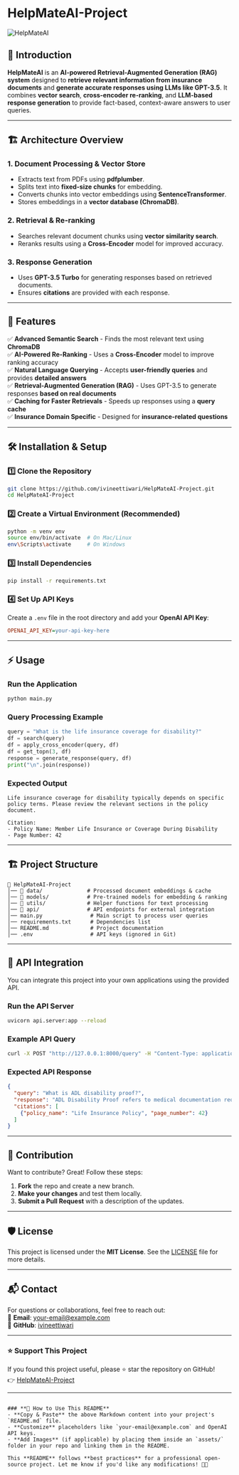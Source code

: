# HelpMateAI-Project

![HelpMateAI](https://github.com/ivineettiwari/HelpMateAI-Project/raw/main/assets/banner.png)  

## 🚀 Introduction  

**HelpMateAI** is an **AI-powered Retrieval-Augmented Generation (RAG) system** designed to **retrieve relevant information from insurance documents** and **generate accurate responses using LLMs like GPT-3.5**. It combines **vector search**, **cross-encoder re-ranking**, and **LLM-based response generation** to provide fact-based, context-aware answers to user queries.  

---

## 🏗️ Architecture Overview  

### **1. Document Processing & Vector Store**
- Extracts text from PDFs using **pdfplumber**.
- Splits text into **fixed-size chunks** for embedding.
- Converts chunks into vector embeddings using **SentenceTransformer**.
- Stores embeddings in a **vector database (ChromaDB)**.

### **2. Retrieval & Re-ranking**
- Searches relevant document chunks using **vector similarity search**.
- Reranks results using a **Cross-Encoder** model for improved accuracy.

### **3. Response Generation**
- Uses **GPT-3.5 Turbo** for generating responses based on retrieved documents.
- Ensures **citations** are provided with each response.

---

## 📌 Features  

✅ **Advanced Semantic Search** - Finds the most relevant text using **ChromaDB**  
✅ **AI-Powered Re-Ranking** - Uses a **Cross-Encoder** model to improve ranking accuracy  
✅ **Natural Language Querying** - Accepts **user-friendly queries** and provides **detailed answers**  
✅ **Retrieval-Augmented Generation (RAG)** - Uses GPT-3.5 to generate responses **based on real documents**  
✅ **Caching for Faster Retrievals** - Speeds up responses using a **query cache**  
✅ **Insurance Domain Specific** - Designed for **insurance-related questions**  

---

## 🛠️ Installation & Setup  

### **1️⃣ Clone the Repository**
```bash
git clone https://github.com/ivineettiwari/HelpMateAI-Project.git
cd HelpMateAI-Project
```

### **2️⃣ Create a Virtual Environment (Recommended)**
```bash
python -m venv env
source env/bin/activate  # On Mac/Linux
env\Scripts\activate     # On Windows
```

### **3️⃣ Install Dependencies**
```bash
pip install -r requirements.txt
```

### **4️⃣ Set Up API Keys**
Create a `.env` file in the root directory and add your **OpenAI API Key**:  
```ini
OPENAI_API_KEY=your-api-key-here
```

---

## ⚡ Usage  

### **Run the Application**
```bash
python main.py
```

### **Query Processing Example**
```python
query = "What is the life insurance coverage for disability?"
df = search(query)
df = apply_cross_encoder(query, df)
df = get_topn(3, df)
response = generate_response(query, df)
print("\n".join(response))
```

### **Expected Output**
```
Life insurance coverage for disability typically depends on specific policy terms. Please review the relevant sections in the policy document.

Citation:
- Policy Name: Member Life Insurance or Coverage During Disability
- Page Number: 42
```

---

## 🏗️ Project Structure  

```
📂 HelpMateAI-Project
│── 📂 data/              # Processed document embeddings & cache
│── 📂 models/            # Pre-trained models for embedding & ranking
│── 📂 utils/             # Helper functions for text processing
│── 📂 api/               # API endpoints for external integration
│── main.py               # Main script to process user queries
│── requirements.txt      # Dependencies list
│── README.md             # Project documentation
│── .env                  # API keys (ignored in Git)
```

---

## 🚀 API Integration  

You can integrate this project into your own applications using the provided API.

### **Run the API Server**
```bash
uvicorn api.server:app --reload
```

### **Example API Query**
```bash
curl -X POST "http://127.0.0.1:8000/query" -H "Content-Type: application/json" -d '{"query": "What is ADL disability proof?"}'
```

### **Expected API Response**
```json
{
  "query": "What is ADL disability proof?",
  "response": "ADL Disability Proof refers to medical documentation required to certify...",
  "citations": [
    {"policy_name": "Life Insurance Policy", "page_number": 42}
  ]
}
```

---

## 🤝 Contribution  

Want to contribute? Great! Follow these steps:  

1. **Fork** the repo and create a new branch.  
2. **Make your changes** and test them locally.  
3. **Submit a Pull Request** with a description of the updates.  

---

## 🛡️ License  

This project is licensed under the **MIT License**. See the [LICENSE](LICENSE) file for more details.  

---

## 📬 Contact  

For questions or collaborations, feel free to reach out:  
📧 **Email**: [your-email@example.com](mailto:your-email@example.com)  
🔗 **GitHub**: [ivineettiwari](https://github.com/ivineettiwari)  

---

### ⭐ **Support This Project**  
If you found this project useful, please ⭐ star the repository on GitHub!  
👉 [HelpMateAI-Project](https://github.com/ivineettiwari/HelpMateAI-Project)  

---

```

### **📌 How to Use This README**
- **Copy & Paste** the above Markdown content into your project's `README.md` file.
- **Customize** placeholders like `your-email@example.com` and OpenAI API keys.
- **Add Images** (if applicable) by placing them inside an `assets/` folder in your repo and linking them in the README.

This **README** follows **best practices** for a professional open-source project. Let me know if you'd like any modifications! 🚀🎯